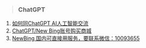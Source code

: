 > ### ChatGPT
1. [如何同ChatGPT AI人工智能交流](https://prompt.lper.cn/)
2. [ChatGPT/New Bing账号购买商城](https://shop.lper.cn/)
3. [NewBing 国内可直接用服务，要联系微信：10093655](https://shop.lper.cn/)
